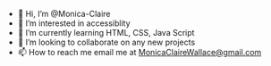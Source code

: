 - 👋 Hi, I’m @Monica-Claire
- 👀 I’m interested in accessiblity 
- 🌱 I’m currently learning HTML, CSS, Java Script
- 💞️ I’m looking to collaborate on any new projects
- 📫 How to reach me email me at MonicaClaireWallace@gmail.com

<!---
Monica-Claire/Monica-Claire is a ✨ special ✨ repository because its `README.md` (this file) appears on your GitHub profile.
You can click the Preview link to take a look at your changes.
--->
